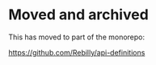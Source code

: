 # Moved and archived

This has moved to part of the monorepo:

https://github.com/Rebilly/api-definitions
